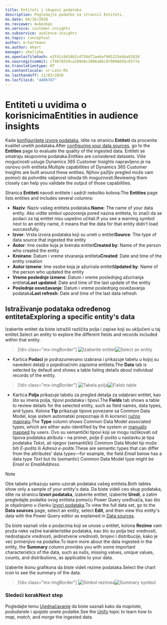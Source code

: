 ```yaml
---
title: Entiteti i skupovi podataka
description: Pogledajte podatke na stranici Entiteti.
ms.date: 04/16/2020
ms.reviewer: mukeshpo
ms.service: customer-insights
ms.subservice: audience-insights
ms.topic: conceptual
author: m-hartmann
ms.author: mhart
manager: shellyha
ms.openlocfilehash: e3f41c0424b2cd756d72ae6af9d5225ebba92628
ms.sourcegitcommit: cf9b78559ca189d4c2086a66c879098d56c0377a
ms.translationtype: HT
ms.contentlocale: sr-Latn-RS
ms.lasthandoff: 11/03/2020
ms.locfileid: "4406787"
---
```

# <a name="entities-in-audience-insights"></a><span data-ttu-id="7f1a9-103">Entiteti u uvidima o korisnicima</span><span class="sxs-lookup"><span data-stu-id="7f1a9-103">Entities in audience insights</span></span>

<span data-ttu-id="7f1a9-104">Kada [konfigurišete izvore podataka](data-sources.md), idite na stranicu **Entiteti** da procenite kvalitet unetih podataka.</span><span class="sxs-lookup"><span data-stu-id="7f1a9-104">After [configuring your data sources](data-sources.md), go to the **Entities** page to evaluate the quality of the ingested data.</span></span> <span data-ttu-id="7f1a9-105">Entiteti se smatraju skupovima podataka.</span><span class="sxs-lookup"><span data-stu-id="7f1a9-105">Entities are considered datasets.</span></span> <span data-ttu-id="7f1a9-106">Više mogućnosti usluge Dynamics 365 Customer Insights napravljeno je na osnovu ovih entiteta.</span><span class="sxs-lookup"><span data-stu-id="7f1a9-106">Multiple capabilities of Dynamics 365 Customer Insights are built around these entities.</span></span> <span data-ttu-id="7f1a9-107">Njihov pažljiv pregled može vam pomoći da potvrdite valjanost ishoda tih mogućnosti.</span><span class="sxs-lookup"><span data-stu-id="7f1a9-107">Reviewing them closely can help you validate the output of those capabilities.</span></span>

<span data-ttu-id="7f1a9-108">Stranica **Entiteti** navodi entitete i sadrži nekoliko kolona:</span><span class="sxs-lookup"><span data-stu-id="7f1a9-108">The **Entities** page lists entities and includes several columns:</span></span>

- <span data-ttu-id="7f1a9-109">**Naziv**: Naziv vašeg entiteta podataka.</span><span class="sxs-lookup"><span data-stu-id="7f1a9-109">**Name**: The name of your data entity.</span></span> <span data-ttu-id="7f1a9-110">Ako vidite simbol upozorenja pored naziva entiteta, to znači da se podaci za taj entitet nisu uspešno učitali.</span><span class="sxs-lookup"><span data-stu-id="7f1a9-110">If you see a warning symbol next to an entity name, it means that the data for that entity didn't load successfully.</span></span>
- <span data-ttu-id="7f1a9-111">**Izvor**: Vrsta izvora podataka koji su uneti u entitet</span><span class="sxs-lookup"><span data-stu-id="7f1a9-111">**Source**: The type of data source that ingested the entity</span></span>
- <span data-ttu-id="7f1a9-112">**Autor**: Ime osobe koja je kreirala entitet</span><span class="sxs-lookup"><span data-stu-id="7f1a9-112">**Created by**: Name of the person who created the entity</span></span>
- <span data-ttu-id="7f1a9-113">**Kreirano**: Datum i vreme stvaranja entiteta</span><span class="sxs-lookup"><span data-stu-id="7f1a9-113">**Created**: Date and time of the entity creation</span></span>
- <span data-ttu-id="7f1a9-114">**Autor izmene**: Ime osobe koja je ažurirala entitet</span><span class="sxs-lookup"><span data-stu-id="7f1a9-114">**Updated by**: Name of the person who updated the entity</span></span>
- <span data-ttu-id="7f1a9-115">**Vreme poslednje izmene**: Datum i vreme poslednjeg ažuriranja entiteta</span><span class="sxs-lookup"><span data-stu-id="7f1a9-115">**Last updated**: Date and time of the last update of the entity</span></span>
- <span data-ttu-id="7f1a9-116">**Poslednje osvežavanje**: Datum i vreme poslednjeg osvežavanja podataka</span><span class="sxs-lookup"><span data-stu-id="7f1a9-116">**Last refresh**: Date and time of the last data refresh</span></span>

## <a name="exploring-a-specific-entitys-data"></a><span data-ttu-id="7f1a9-117">Istraživanje podataka određenog entiteta</span><span class="sxs-lookup"><span data-stu-id="7f1a9-117">Exploring a specific entity's data</span></span>

<span data-ttu-id="7f1a9-118">Izaberite entitet da biste istražili različita polja i zapise koji su uključeni u taj entitet.</span><span class="sxs-lookup"><span data-stu-id="7f1a9-118">Select an entity to explore the different fields and records included within that entity.</span></span>

> [!div class="mx-imgBorder"]
> <span data-ttu-id="7f1a9-119">![Izaberite entitet](media/data-manager-entities-data.png "Izaberite entitet")</span><span class="sxs-lookup"><span data-stu-id="7f1a9-119">![Select an entity](media/data-manager-entities-data.png "Select an entity")</span></span>

- <span data-ttu-id="7f1a9-120">Kartica **Podaci** je podrazumevano izabrana i prikazuje tabelu u kojoj su navedeni detalji o pojedinačnim zapisima entiteta.</span><span class="sxs-lookup"><span data-stu-id="7f1a9-120">The **Data** tab is selected by default and shows a table listing details about individual records of the entity.</span></span>

> [!div class="mx-imgBorder"]
> <span data-ttu-id="7f1a9-121">![Tabela polja](media/data-manager-entities-fields.PNG "Tabela polja")</span><span class="sxs-lookup"><span data-stu-id="7f1a9-121">![Fields table](media/data-manager-entities-fields.PNG "Fields table")</span></span>

- <span data-ttu-id="7f1a9-122">Kartica **Polja** prikazuje tabelu za pregled detalja za odabrani entitet, kao što su imena polja, tipovi podataka i tipovi.</span><span class="sxs-lookup"><span data-stu-id="7f1a9-122">The **Fields** tab shows a table to review details for the selected entity, such as field names, data types, and types.</span></span> <span data-ttu-id="7f1a9-123">Kolona **Tip** prikazuje tipove povezane sa Common Data Model, koje sistem automatski prepoznaje ili ih korisnici [ručno mapiraju](map-entities.md).</span><span class="sxs-lookup"><span data-stu-id="7f1a9-123">The **Type** column shows Common Data Model associated types, which are either auto-identified by the system or [manually mapped](map-entities.md) by users.</span></span> <span data-ttu-id="7f1a9-124">Ovo su semantički tipovi koji se mogu razlikovati od tipova podataka atributa – na primer, polje *E-pošta* u nastavku je tipa podataka *Tekst*, ali njegov (semantički) Common Data Model tip može biti *E-pošta* ili *Adresa e-pošte*.</span><span class="sxs-lookup"><span data-stu-id="7f1a9-124">These are semantic types that can differ from the attributes' data types—for example, the field *Email* below has a data type *Text* but its (semantic) Common Data Model type might be *Email* or *EmailAddress*.</span></span>

> [!NOTE]
> <span data-ttu-id="7f1a9-125">Obe tabele prikazuju samo uzorak podataka vašeg entiteta.</span><span class="sxs-lookup"><span data-stu-id="7f1a9-125">Both tables show only a sample of your entity's data.</span></span> <span data-ttu-id="7f1a9-126">Da biste videli ceo skup podataka, idite na stranicu **Izvori podataka**, izaberite entitet, izaberite **Uredi**, a zatim pregledajte podatke ovog entiteta pomoću Power Query uređivača, kao što je objašnjeno u članku [Izvori podataka](data-sources.md).</span><span class="sxs-lookup"><span data-stu-id="7f1a9-126">To view the full data set, go to the **Data sources** page, select an entity, select **Edit**, and then view this entity's data with the Power Query editor as explained in [Data sources](data-sources.md).</span></span>

<span data-ttu-id="7f1a9-127">Da biste saznali više o podacima koji se unose u entitet, kolona **Rezime** vam pruža neke važne karakteristike podataka, kao što su polja bez vrednosti, nedostajuće vrednosti, jedinstvene vrednosti, brojevi i distribucije, kako je već primenjivo na podatke.</span><span class="sxs-lookup"><span data-stu-id="7f1a9-127">To learn more about the data ingested in the entity, the **Summary** column provides you with some important characteristics of the data, such as nulls, missing values, unique values, counts, and distributions, as applicable to your data.</span></span>

<span data-ttu-id="7f1a9-128">Izaberite ikonu grafikona da biste videli rezime podataka.</span><span class="sxs-lookup"><span data-stu-id="7f1a9-128">Select the chart icon to see the summary of the data.</span></span>

> [!div class="mx-imgBorder"]
> <span data-ttu-id="7f1a9-129">![Simbol rezimea](media/data-manager-entities-summary.png "Tabela sa rezimeom podataka")</span><span class="sxs-lookup"><span data-stu-id="7f1a9-129">![Summary symbol](media/data-manager-entities-summary.png "Data summary table")</span></span>

### <a name="next-step"></a><span data-ttu-id="7f1a9-130">Sledeći korak</span><span class="sxs-lookup"><span data-stu-id="7f1a9-130">Next step</span></span>

<span data-ttu-id="7f1a9-131">Pogledajte temu [Ujednačavanje](data-unification.md) da biste saznali kako da *mapirate*, *podudarate* i *spajate* unete podatke.</span><span class="sxs-lookup"><span data-stu-id="7f1a9-131">See the [Unify](data-unification.md) topic to learn how to *map*, *match*, and *merge* the ingested data.</span></span>

